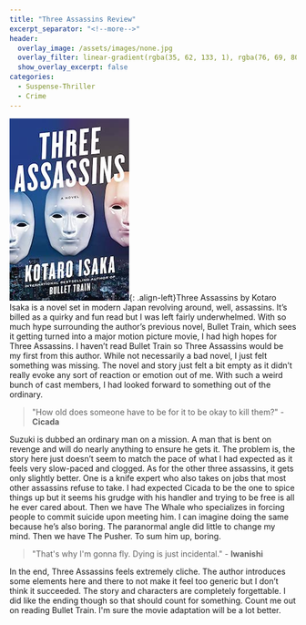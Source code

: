 ```yaml
---
title: "Three Assassins Review"
excerpt_separator: "<!--more-->"
header:
  overlay_image: /assets/images/none.jpg
  overlay_filter: linear-gradient(rgba(35, 62, 133, 1), rgba(76, 69, 80, 1))
  show_overlay_excerpt: false
categories:
  - Suspense-Thriller
  - Crime
---
```

![three-assassins-cover](/assets/images/three-assassins.jpg){: .align-left}Three Assassins by Kotaro Isaka is a novel set in modern Japan revolving around, well, assassins. It’s billed as a quirky and fun read but I was left fairly underwhelmed. With so much hype surrounding the author’s previous novel, Bullet Train, which sees it getting turned into a major motion picture movie, I had high hopes for Three Assassins. I haven’t read Bullet Train so Three Assassins would be my first from this author. While not necessarily a bad novel, I just felt something was missing. The novel and story just felt a bit empty as it didn’t really evoke any sort of reaction or emotion out of me. With such a weird bunch of cast members, I had looked forward to something out of the ordinary.

>"How old does someone have to be for it to be okay to kill them?" - **Cicada**

Suzuki is dubbed an ordinary man on a mission. A man that is bent on revenge and will do nearly anything to ensure he gets it. The problem is, the story here just doesn’t seem to match the pace of what I had expected as it feels very slow-paced and clogged. As for the other three assassins, it gets only slightly better. One is a knife expert who also takes on jobs that most other assassins refuse to take. I had expected Cicada to be the one to spice things up but it seems his grudge with his handler and trying to be free is all he ever cared about. Then we have The Whale who specializes in forcing people to commit suicide upon meeting him. I can imagine doing the same because he’s also boring. The paranormal angle did little to change my mind. Then we have The Pusher. To sum him up, boring. 

>"That's why I'm gonna fly. Dying is just incidental." - **Iwanishi**

In the end, Three Assassins feels extremely cliche. The author introduces some elements here and there to not make it feel too generic but I don’t think it succeeded. The story and characters are completely forgettable. I did like the ending though so that should count for something. Count me out on reading Bullet Train. I'm sure the movie adaptation will be a lot better.